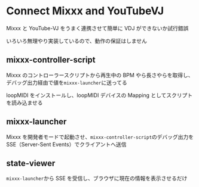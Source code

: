 # Connect Mixxx and YouTubeVJ

Mixxx と YouTube-VJ をうまく連携させて簡単に VDJ ができないか試行錯誤

いろいろ無理やり実装しているので、動作の保証はしません

## mixxx-controller-script

Mixxx のコントローラースクリプトから再生中の BPM やら長さやらを取得し、デバッグ出力経由で値を`mixxx-launcher`に送ってる

loopMIDI をインストールし、loopMIDI デバイスの Mapping としてスクリプトを読み込ませる

## mixxx-launcher

Mixxx を開発者モードで起動させ、`mixxx-controller-script`のデバッグ出力を SSE（Server-Sent Events）でクライアントへ送信

## state-viewer

`mixxx-launcher`から SSE を受信し、ブラウザに現在の情報を表示させるだけ
